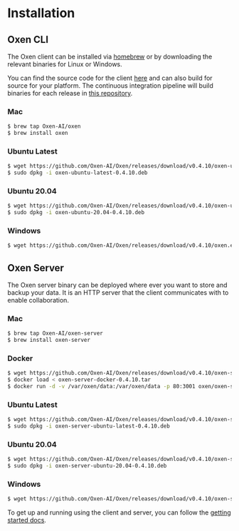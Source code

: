 # Installation

## Oxen CLI

The Oxen client can be installed via [homebrew](https://brew.sh/) or by downloading the relevant binaries for Linux or Windows.

You can find the source code for the client [here](https://github.com/Oxen-AI/Oxen) and can also build for source for your platform. The continuous integration pipeline will build binaries for each release in [this repository]((https://github.com/Oxen-AI/Oxen)).

### Mac

```bash
$ brew tap Oxen-AI/oxen
$ brew install oxen
```

### Ubuntu Latest

```bash
$ wget https://github.com/Oxen-AI/Oxen/releases/download/v0.4.10/oxen-ubuntu-latest-0.4.10.deb
$ sudo dpkg -i oxen-ubuntu-latest-0.4.10.deb
```

### Ubuntu 20.04

```bash
$ wget https://github.com/Oxen-AI/Oxen/releases/download/v0.4.10/oxen-ubuntu-20.04-0.4.10.deb
$ sudo dpkg -i oxen-ubuntu-20.04-0.4.10.deb
```

### Windows

```bash
$ wget https://github.com/Oxen-AI/Oxen/releases/download/v0.4.10/oxen.exe
```

## Oxen Server

The Oxen server binary can be deployed where ever you want to store and backup your data. It is an HTTP server that the client communicates with to enable collaboration.

### Mac

```bash
$ brew tap Oxen-AI/oxen-server
$ brew install oxen-server
```

### Docker

```bash
$ wget https://github.com/Oxen-AI/Oxen/releases/download/v0.4.10/oxen-server-docker-0.4.10.tar
$ docker load < oxen-server-docker-0.4.10.tar
$ docker run -d -v /var/oxen/data:/var/oxen/data -p 80:3001 oxen/oxen-server:latest
```

### Ubuntu Latest

```bash
$ wget https://github.com/Oxen-AI/Oxen/releases/download/v0.4.10/oxen-server-ubuntu-latest-0.4.10.deb
$ sudo dpkg -i oxen-server-ubuntu-latest-0.4.10.deb
```

### Ubuntu 20.04

```bash
$ wget https://github.com/Oxen-AI/Oxen/releases/download/v0.4.10/oxen-server-ubuntu-20.04-0.4.10.deb
$ sudo dpkg -i oxen-server-ubuntu-20.04-0.4.10.deb
```

### Windows

```bash
$ wget https://github.com/Oxen-AI/Oxen/releases/download/v0.4.10/oxen-server.exe
```

To get up and running using the client and server, you can follow the [getting started docs](README.md).
